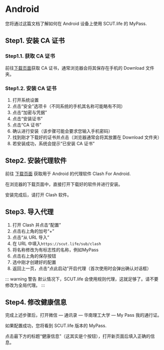 # Android

您将通过这篇文档了解如何在 Android 设备上使用 SCUT.life 的 MyPass.

## Step1. 安装 CA 证书

### Step1.1. 获取 CA 证书

前往[下载页面](/download/)获取 CA 证书，通常浏览器会将其保存在手机的 Download 文件夹。

### Step1.2. 安装 CA 证书

1. 打开系统设置
2. 点击“安全”选项卡（不同系统的手机其名称可能略有不同）
3. 点击“加密与凭据”
4. 点击“安装证书”
5. 点击“CA 证书”
6. 确认进行安装（该步骤可能会要求您输入手机密码）
7. 找到刚才下载好的证书并点击（浏览器通常会将其放置在 Download 文件夹）
8. 若安装成功，系统会提示“已安装 CA 证书”

## Step2. 安装代理软件

前往 [下载页面](/download/) 获取用于 Android 的代理软件 Clash For Android.

在浏览器的下载页面中，直接打开下载好的软件并进行安装。

安装完成后，请打开 Clash 软件。

## Step3. 导入代理

1. 打开 Clash 并点击“配置”
2. 点击右上角的加号“+”
3. 点击“从 URL 导入”
4. 在 URL 中填入```https://scut.life/sub/clash```
5. 将名称修改为有标志性的名称，例如MyPass
6. 点击右上角的保存按钮
7. 选中刚才创建好的配置
8. 返回上一页，点击“点此启动”开启代理（首次使用时会弹出确认对话框）

::: warning 警告
默认情况下，SCUT.life 会使用规则代理，这就足够了。请不要修改为全局代理。
:::

## Step4. 修改健康信息

完成上述步骤后，打开微信 — 通讯录 — 华南理工大学 — My Pass 我的通行证。

如果配置成功，您将看到 SCUT.life 版本的 MyPass.

点击最下方的标题“健康信息”（这其实是个按钮），打开新页面后填入正确的信息。

